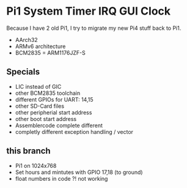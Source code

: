 # Pi1 System Timer IRQ GUI Clock

Because I have 2 old Pi1, I try to migrate my new Pi4 stuff back to Pi1.

- AArch32
- ARMv6 architecture
- BCM2835 = ARM1176JZF-S

## Specials

- LIC instead of GIC
- other BCM2835 toolchain
- different GPIOs for UART: 14,15
- other SD-Card files
- other peripherial start address
- other boot start address
- Assemblercode complete different
- completly different exception handling / vector

## this branch

- Pi1 on 1024x768
- Set hours and mintutes with GPIO 17,18 (to ground)
- float numbers in code ?! not working
